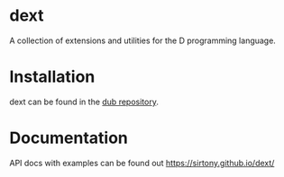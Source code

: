 dext
====
A collection of extensions and utilities for the D programming language.

Installation
============

dext can be found in the [dub repository](http://code.dlang.org/packages/dext).

Documentation
=============

API docs with examples can be found out https://sirtony.github.io/dext/
